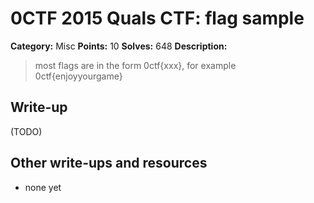 # 0CTF 2015 Quals CTF: flag sample

**Category:** Misc
**Points:** 10
**Solves:** 648
**Description:** 

> most flags are in the form 0ctf{xxx}, for example 0ctf{enjoyyourgame}

## Write-up

(TODO)

## Other write-ups and resources

* none yet